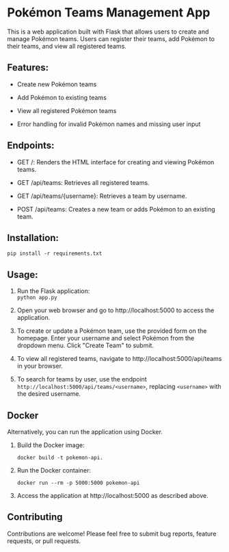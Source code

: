 # Pokémon Teams Management App

This is a web application built with Flask that allows users to create and manage Pokémon teams. Users can register their teams, add Pokémon to their teams, and view all registered teams.

## Features:

- Create new Pokémon teams

- Add Pokémon to existing teams

- View all registered Pokémon teams

- Error handling for invalid Pokémon names and missing user input

## Endpoints:

- GET /: Renders the HTML interface for creating and viewing Pokémon teams.

- GET /api/teams: Retrieves all registered teams.

- GET /api/teams/{username}: Retrieves a team by username.

- POST /api/teams: Creates a new team or adds Pokémon to an existing team.

## Installation:

 ``` 
 pip install -r requirements.txt
```

## Usage:

1. Run the Flask application:   
  ```` python app.py ````

 2. Open your web browser and go to http://localhost:5000 to access the application.

 3. To create or update a Pokémon team, use the provided form on the homepage. Enter your username and select Pokémon from the dropdown menu. Click "Create Team" to submit.

 4. To view all registered teams, navigate to http://localhost:5000/api/teams in your browser.

 5. To search for teams by user, use the endpoint `http://localhost:5000/api/teams/<username>`, replacing `<username>` with the desired username.

## Docker

Alternatively, you can run the application using Docker.

1. Build the Docker image:
   ``` 
   docker build -t pokemon-api.
   ```

3. Run the Docker container:
   ```
   docker run --rm -p 5000:5000 pokemon-api
   ```

5. Access the application at http://localhost:5000 as described above.

## Contributing

Contributions are welcome! Please feel free to submit bug reports, feature requests, or pull requests.


   

   


